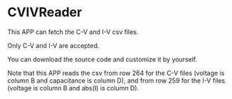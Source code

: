 # CVIVReader
This APP can fetch the C-V and I-V csv files.

Only C-V and I-V are accepted.

You can download the source code and customize it by yourself.

Note that this APP reads the csv from row 264 for the C-V files (voltage is column B and capacitance is column D), and from row 259 for the I-V files (voltage is column B and abs(I) is column D).

